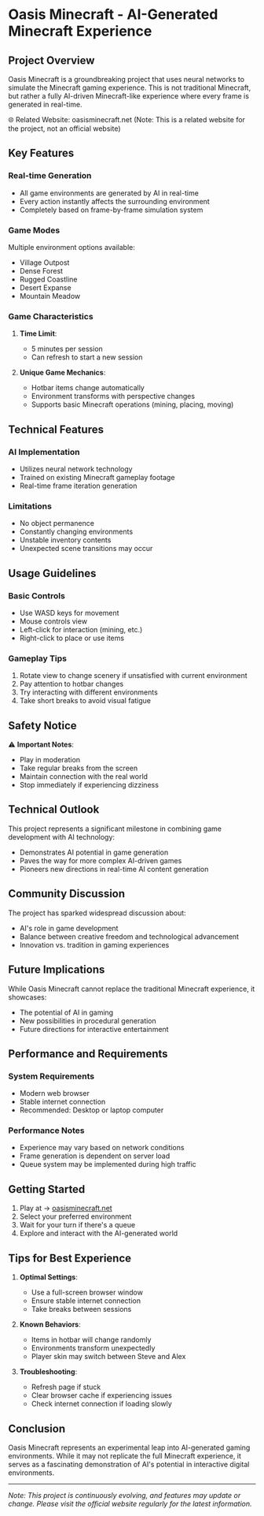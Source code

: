 # Oasis Minecraft - AI-Generated Minecraft Experience



## Project Overview

Oasis Minecraft is a groundbreaking project that uses neural networks to simulate the Minecraft gaming experience. This is not traditional Minecraft, but rather a fully AI-driven Minecraft-like experience where every frame is generated in real-time.

🌐 Related Website: oasisminecraft.net
(Note: This is a related website for the project, not an official website)

## Key Features

### Real-time Generation
- All game environments are generated by AI in real-time
- Every action instantly affects the surrounding environment
- Completely based on frame-by-frame simulation system

### Game Modes
Multiple environment options available:
- Village Outpost
- Dense Forest
- Rugged Coastline
- Desert Expanse
- Mountain Meadow

### Game Characteristics
1. **Time Limit**:
   - 5 minutes per session
   - Can refresh to start a new session

2. **Unique Game Mechanics**:
   - Hotbar items change automatically
   - Environment transforms with perspective changes
   - Supports basic Minecraft operations (mining, placing, moving)

## Technical Features

### AI Implementation
- Utilizes neural network technology
- Trained on existing Minecraft gameplay footage
- Real-time frame iteration generation

### Limitations
- No object permanence
- Constantly changing environments
- Unstable inventory contents
- Unexpected scene transitions may occur

## Usage Guidelines

### Basic Controls
- Use WASD keys for movement
- Mouse controls view
- Left-click for interaction (mining, etc.)
- Right-click to place or use items

### Gameplay Tips
1. Rotate view to change scenery if unsatisfied with current environment
2. Pay attention to hotbar changes
3. Try interacting with different environments
4. Take short breaks to avoid visual fatigue

## Safety Notice

⚠️ **Important Notes**:
- Play in moderation
- Take regular breaks from the screen
- Maintain connection with the real world
- Stop immediately if experiencing dizziness

## Technical Outlook

This project represents a significant milestone in combining game development with AI technology:
- Demonstrates AI potential in game generation
- Paves the way for more complex AI-driven games
- Pioneers new directions in real-time AI content generation

## Community Discussion

The project has sparked widespread discussion about:
- AI's role in game development
- Balance between creative freedom and technological advancement
- Innovation vs. tradition in gaming experiences

## Future Implications

While Oasis Minecraft cannot replace the traditional Minecraft experience, it showcases:
- The potential of AI in gaming
- New possibilities in procedural generation
- Future directions for interactive entertainment

## Performance and Requirements

### System Requirements
- Modern web browser
- Stable internet connection
- Recommended: Desktop or laptop computer

### Performance Notes
- Experience may vary based on network conditions
- Frame generation is dependent on server load
- Queue system may be implemented during high traffic

## Getting Started

1. Play at -> [oasisminecraft.net](https://oasisminecraft.net/)
2. Select your preferred environment
3. Wait for your turn if there's a queue
4. Explore and interact with the AI-generated world

## Tips for Best Experience

1. **Optimal Settings**:
   - Use a full-screen browser window
   - Ensure stable internet connection
   - Take breaks between sessions

2. **Known Behaviors**:
   - Items in hotbar will change randomly
   - Environments transform unexpectedly
   - Player skin may switch between Steve and Alex

3. **Troubleshooting**:
   - Refresh page if stuck
   - Clear browser cache if experiencing issues
   - Check internet connection if loading slowly

## Conclusion

Oasis Minecraft represents an experimental leap into AI-generated gaming environments. While it may not replicate the full Minecraft experience, it serves as a fascinating demonstration of AI's potential in interactive digital environments.

---

*Note: This project is continuously evolving, and features may update or change. Please visit the official website regularly for the latest information.*
